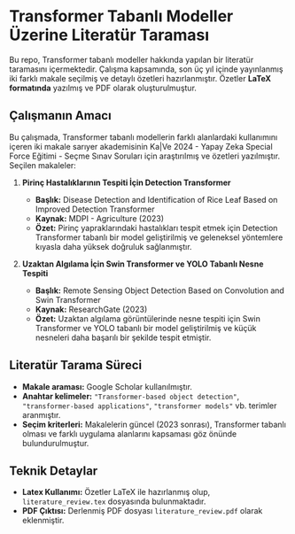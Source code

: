 # Transformer Tabanlı Modeller Üzerine Literatür Taraması

Bu repo, Transformer tabanlı modeller hakkında yapılan bir literatür taramasını içermektedir. Çalışma kapsamında, son üç yıl içinde yayınlanmış iki farklı makale seçilmiş ve detaylı özetleri hazırlanmıştır. Özetler **LaTeX formatında** yazılmış ve PDF olarak oluşturulmuştur. 

## Çalışmanın Amacı  
Bu çalışmada, Transformer tabanlı modellerin farklı alanlardaki kullanımını içeren iki makale sarıyer akademisinin Ka|Ve 2024 - Yapay Zeka Special Force Eğitimi - Seçme Sınav Soruları için araştırılmış ve özetleri yazılmıştır. Seçilen makaleler:  

1. **Pirinç Hastalıklarının Tespiti İçin Detection Transformer**  
   - **Başlık:** Disease Detection and Identification of Rice Leaf Based on Improved Detection Transformer  
   - **Kaynak:** MDPI - Agriculture (2023)  
   - **Özet:** Pirinç yapraklarındaki hastalıkları tespit etmek için Detection Transformer tabanlı bir model geliştirilmiş ve geleneksel yöntemlere kıyasla daha yüksek doğruluk sağlanmıştır.  

2. **Uzaktan Algılama İçin Swin Transformer ve YOLO Tabanlı Nesne Tespiti**  
   - **Başlık:** Remote Sensing Object Detection Based on Convolution and Swin Transformer  
   - **Kaynak:** ResearchGate (2023)  
   - **Özet:** Uzaktan algılama görüntülerinde nesne tespiti için Swin Transformer ve YOLO tabanlı bir model geliştirilmiş ve küçük nesneleri daha başarılı bir şekilde tespit etmiştir.  

## Literatür Tarama Süreci  
- **Makale araması:** Google Scholar kullanılmıştır.  
- **Anahtar kelimeler:** `"Transformer-based object detection"`, `"transformer-based applications"`, `"transformer models"` vb. terimler aranmıştır.  
- **Seçim kriterleri:** Makalelerin güncel (2023 sonrası), Transformer tabanlı olması ve farklı uygulama alanlarını kapsaması göz önünde bulundurulmuştur.  

## Teknik Detaylar  
- **Latex Kullanımı:** Özetler LaTeX ile hazırlanmış olup, `literature_review.tex` dosyasında bulunmaktadır.  
- **PDF Çıktısı:** Derlenmiş PDF dosyası `literature_review.pdf` olarak eklenmiştir.  


